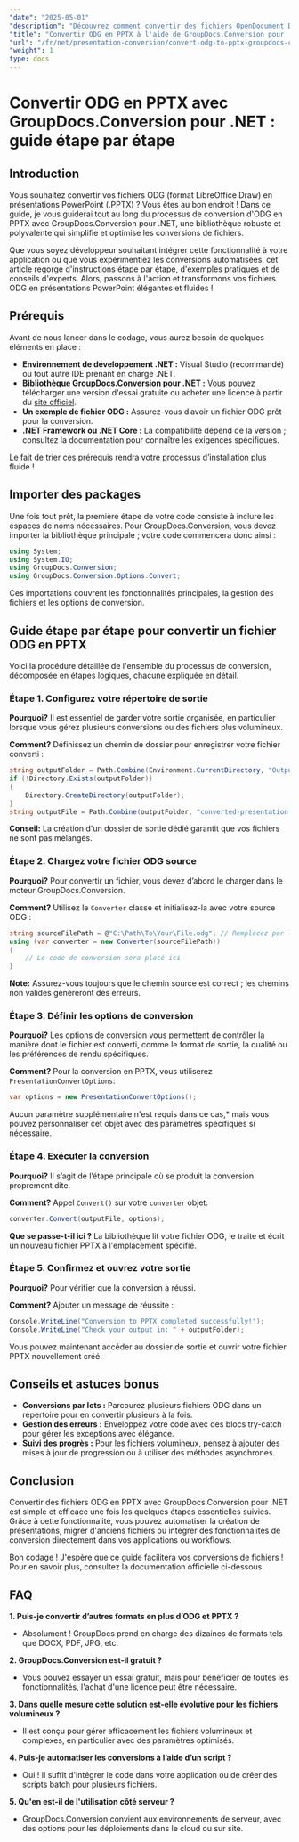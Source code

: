 ```yaml
---
"date": "2025-05-01"
"description": "Découvrez comment convertir des fichiers OpenDocument Drawing (ODG) en présentations PowerPoint (PPTX) avec GroupDocs.Conversion pour .NET. Suivez ce guide étape par étape pour automatiser efficacement vos flux de travail documentaires."
"title": "Convertir ODG en PPTX à l'aide de GroupDocs.Conversion pour .NET &#58; un guide étape par étape"
"url": "/fr/net/presentation-conversion/convert-odg-to-pptx-groupdocs-conversion-net/"
"weight": 1
type: docs
---
```

# Convertir ODG en PPTX avec GroupDocs.Conversion pour .NET : guide étape par étape

## Introduction

Vous souhaitez convertir vos fichiers ODG (format LibreOffice Draw) en présentations PowerPoint (.PPTX) ? Vous êtes au bon endroit ! Dans ce guide, je vous guiderai tout au long du processus de conversion d'ODG en PPTX avec GroupDocs.Conversion pour .NET, une bibliothèque robuste et polyvalente qui simplifie et optimise les conversions de fichiers.

Que vous soyez développeur souhaitant intégrer cette fonctionnalité à votre application ou que vous expérimentiez les conversions automatisées, cet article regorge d'instructions étape par étape, d'exemples pratiques et de conseils d'experts. Alors, passons à l'action et transformons vos fichiers ODG en présentations PowerPoint élégantes et fluides !


## Prérequis

Avant de nous lancer dans le codage, vous aurez besoin de quelques éléments en place :

- **Environnement de développement .NET :** Visual Studio (recommandé) ou tout autre IDE prenant en charge .NET.
- **Bibliothèque GroupDocs.Conversion pour .NET :** Vous pouvez télécharger une version d'essai gratuite ou acheter une licence à partir du [site officiel](https://releases.groupdocs.com/conversion/net/).
- **Un exemple de fichier ODG :** Assurez-vous d’avoir un fichier ODG prêt pour la conversion.
- **.NET Framework ou .NET Core :** La compatibilité dépend de la version ; consultez la documentation pour connaître les exigences spécifiques.

Le fait de trier ces prérequis rendra votre processus d’installation plus fluide !


## Importer des packages

Une fois tout prêt, la première étape de votre code consiste à inclure les espaces de noms nécessaires. Pour GroupDocs.Conversion, vous devez importer la bibliothèque principale ; votre code commencera donc ainsi :

```csharp
using System;
using System.IO;
using GroupDocs.Conversion;
using GroupDocs.Conversion.Options.Convert;
```
Ces importations couvrent les fonctionnalités principales, la gestion des fichiers et les options de conversion.


## Guide étape par étape pour convertir un fichier ODG en PPTX

Voici la procédure détaillée de l'ensemble du processus de conversion, décomposée en étapes logiques, chacune expliquée en détail.


### Étape 1. Configurez votre répertoire de sortie

**Pourquoi?** Il est essentiel de garder votre sortie organisée, en particulier lorsque vous gérez plusieurs conversions ou des fichiers plus volumineux.

**Comment?** Définissez un chemin de dossier pour enregistrer votre fichier converti :

```csharp
string outputFolder = Path.Combine(Environment.CurrentDirectory, "Output");
if (!Directory.Exists(outputFolder))
{
    Directory.CreateDirectory(outputFolder);
}
string outputFile = Path.Combine(outputFolder, "converted-presentation.pptx");
```
**Conseil:** La création d'un dossier de sortie dédié garantit que vos fichiers ne sont pas mélangés.


### Étape 2. Chargez votre fichier ODG source

**Pourquoi?** Pour convertir un fichier, vous devez d’abord le charger dans le moteur GroupDocs.Conversion.

**Comment?** Utilisez le `Converter` classe et initialisez-la avec votre source ODG :

```csharp
string sourceFilePath = @"C:\Path\To\Your\File.odg"; // Remplacez par le chemin de votre fichier
using (var converter = new Converter(sourceFilePath))
{
    // Le code de conversion sera placé ici
}
```
**Note:** Assurez-vous toujours que le chemin source est correct ; les chemins non valides généreront des erreurs.


### Étape 3. Définir les options de conversion

**Pourquoi?** Les options de conversion vous permettent de contrôler la manière dont le fichier est converti, comme le format de sortie, la qualité ou les préférences de rendu spécifiques.

**Comment?** Pour la conversion en PPTX, vous utiliserez `PresentationConvertOptions`:

```csharp
var options = new PresentationConvertOptions();
```

Aucun paramètre supplémentaire n'est requis dans ce cas,* mais vous pouvez personnaliser cet objet avec des paramètres spécifiques si nécessaire.


### Étape 4. Exécuter la conversion

**Pourquoi?** Il s’agit de l’étape principale où se produit la conversion proprement dite.

**Comment?** Appel `Convert()` sur votre `converter` objet:

```csharp
converter.Convert(outputFile, options);
```

**Que se passe-t-il ici ?** La bibliothèque lit votre fichier ODG, le traite et écrit un nouveau fichier PPTX à l'emplacement spécifié.


### Étape 5. Confirmez et ouvrez votre sortie

**Pourquoi?** Pour vérifier que la conversion a réussi.

**Comment?** Ajouter un message de réussite :

```csharp
Console.WriteLine("Conversion to PPTX completed successfully!");
Console.WriteLine("Check your output in: " + outputFolder);
```

Vous pouvez maintenant accéder au dossier de sortie et ouvrir votre fichier PPTX nouvellement créé.


## Conseils et astuces bonus

- **Conversions par lots :** Parcourez plusieurs fichiers ODG dans un répertoire pour en convertir plusieurs à la fois.
- **Gestion des erreurs :** Enveloppez votre code avec des blocs try-catch pour gérer les exceptions avec élégance.
- **Suivi des progrès :** Pour les fichiers volumineux, pensez à ajouter des mises à jour de progression ou à utiliser des méthodes asynchrones.


## Conclusion

Convertir des fichiers ODG en PPTX avec GroupDocs.Conversion pour .NET est simple et efficace une fois les quelques étapes essentielles suivies. Grâce à cette fonctionnalité, vous pouvez automatiser la création de présentations, migrer d'anciens fichiers ou intégrer des fonctionnalités de conversion directement dans vos applications ou workflows.

Bon codage ! J'espère que ce guide facilitera vos conversions de fichiers ! Pour en savoir plus, consultez la documentation officielle ci-dessous.


## FAQ

**1. Puis-je convertir d’autres formats en plus d’ODG et PPTX ?**  
- Absolument ! GroupDocs prend en charge des dizaines de formats tels que DOCX, PDF, JPG, etc.

**2. GroupDocs.Conversion est-il gratuit ?**  
- Vous pouvez essayer un essai gratuit, mais pour bénéficier de toutes les fonctionnalités, l'achat d'une licence peut être nécessaire.

**3. Dans quelle mesure cette solution est-elle évolutive pour les fichiers volumineux ?**  
- Il est conçu pour gérer efficacement les fichiers volumineux et complexes, en particulier avec des paramètres optimisés.

**4. Puis-je automatiser les conversions à l’aide d’un script ?**  
- Oui ! Il suffit d'intégrer le code dans votre application ou de créer des scripts batch pour plusieurs fichiers.

**5. Qu'en est-il de l'utilisation côté serveur ?**  
- GroupDocs.Conversion convient aux environnements de serveur, avec des options pour les déploiements dans le cloud ou sur site.